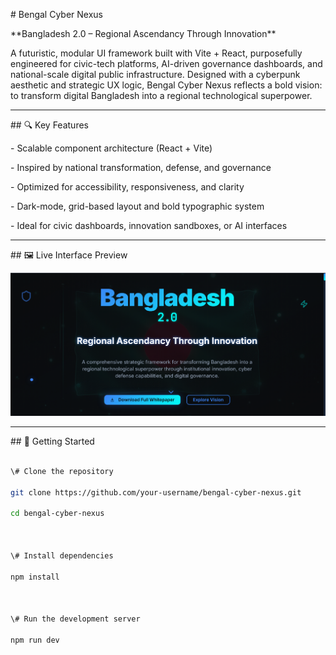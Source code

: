 \# Bengal Cyber Nexus



\*\*Bangladesh 2.0 – Regional Ascendancy Through Innovation\*\*



A futuristic, modular UI framework built with Vite + React, purposefully engineered for civic-tech platforms, AI-driven governance dashboards, and national-scale digital public infrastructure. Designed with a cyberpunk aesthetic and strategic UX logic, Bengal Cyber Nexus reflects a bold vision: to transform digital Bangladesh into a regional technological superpower.



---



\## 🔍 Key Features



\- Scalable component architecture (React + Vite)

\- Inspired by national transformation, defense, and governance

\- Optimized for accessibility, responsiveness, and clarity

\- Dark-mode, grid-based layout and bold typographic system

\- Ideal for civic dashboards, innovation sandboxes, or AI interfaces



---



\## 🖼️ Live Interface Preview



![Screenshot](public/screenshots/screenshots-1.png)


---



\## 🚀 Getting Started



```bash

\# Clone the repository

git clone https://github.com/your-username/bengal-cyber-nexus.git

cd bengal-cyber-nexus



\# Install dependencies

npm install



\# Run the development server

npm run dev



